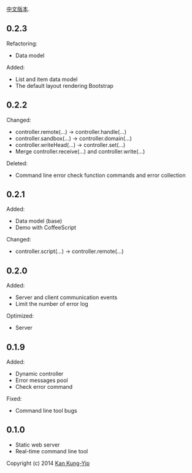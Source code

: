 [中文版本](https://github.com/kankungyip/starfruit/wiki/%E6%9B%B4%E6%96%B0%E8%AE%B0%E5%BD%95).

## 0.2.3
Refactoring:

* Data model

Added:

+ List and item data model
+ The default layout rendering Bootstrap

## 0.2.2
Changed:

* controller.remote(...) -> controller.handle(...)
* controller.sandbox(...) -> controller.domain(...)
* controller.writeHead(...) -> controller.set(...)
* Merge controller.receive(...) and controller.write(...)

Deleted:

- Command line error check function commands and error collection

## 0.2.1
Added:

+ Data model (base)
+ Demo with CoffeeScript

Changed:

* controller.script(...) -> controller.remote(...)

## 0.2.0
Added:

+ Server and client communication events
+ Limit the number of error log

Optimized:

* Server

## 0.1.9
Added:

+ Dynamic controller
+ Error messages pool
+ Check error command

Fixed:

* Command line tool bugs

## 0.1.0
+ Static web server
+ Real-time command line tool

Copyright (c) 2014 [Kan Kung-Yip](mailto:kan@kungyip.com)
